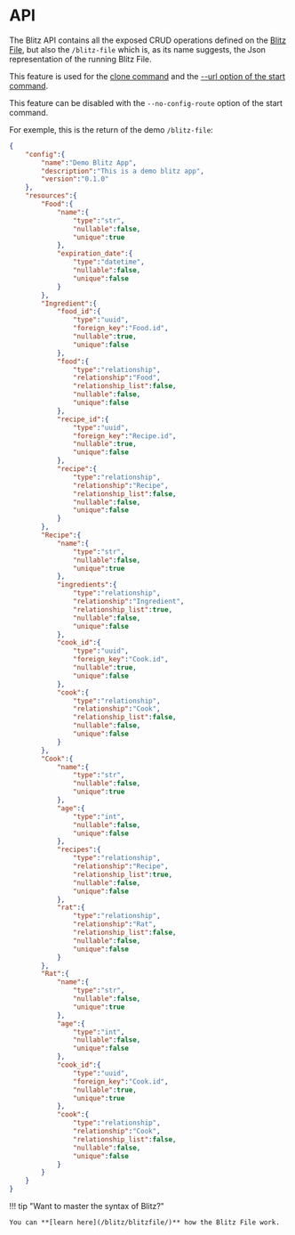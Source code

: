 # API

The Blitz API contains all the exposed CRUD operations defined on the [Blitz File](/blitz/blitzfile/), but also the `/blitz-file` which is, as its name suggests, the Json representation of the running Blitz File.

This feature is used for the [clone command](/blitz/cli/clone/) and the [--url option of the start command](/blitz/cli/start).

This feature can be disabled with the `--no-config-route` option of the start command.

For exemple, this is the return of the demo `/blitz-file`:

```json
{
    "config":{
        "name":"Demo Blitz App",
        "description":"This is a demo blitz app",
        "version":"0.1.0"
    },
    "resources":{
        "Food":{
            "name":{
                "type":"str",
                "nullable":false,
                "unique":true
            },
            "expiration_date":{
                "type":"datetime",
                "nullable":false,
                "unique":false
            }
        },
        "Ingredient":{
            "food_id":{
                "type":"uuid",
                "foreign_key":"Food.id",
                "nullable":true,
                "unique":false
            },
            "food":{
                "type":"relationship",
                "relationship":"Food",
                "relationship_list":false,
                "nullable":false,
                "unique":false
            },
            "recipe_id":{
                "type":"uuid",
                "foreign_key":"Recipe.id",
                "nullable":true,
                "unique":false
            },
            "recipe":{
                "type":"relationship",
                "relationship":"Recipe",
                "relationship_list":false,
                "nullable":false,
                "unique":false
            }
        },
        "Recipe":{
            "name":{
                "type":"str",
                "nullable":false,
                "unique":true
            },
            "ingredients":{
                "type":"relationship",
                "relationship":"Ingredient",
                "relationship_list":true,
                "nullable":false,
                "unique":false
            },
            "cook_id":{
                "type":"uuid",
                "foreign_key":"Cook.id",
                "nullable":true,
                "unique":false
            },
            "cook":{
                "type":"relationship",
                "relationship":"Cook",
                "relationship_list":false,
                "nullable":false,
                "unique":false
            }
        },
        "Cook":{
            "name":{
                "type":"str",
                "nullable":false,
                "unique":true
            },
            "age":{
                "type":"int",
                "nullable":false,
                "unique":false
            },
            "recipes":{
                "type":"relationship",
                "relationship":"Recipe",
                "relationship_list":true,
                "nullable":false,
                "unique":false
            },
            "rat":{
                "type":"relationship",
                "relationship":"Rat",
                "relationship_list":false,
                "nullable":false,
                "unique":false
            }
        },
        "Rat":{
            "name":{
                "type":"str",
                "nullable":false,
                "unique":true
            },
            "age":{
                "type":"int",
                "nullable":false,
                "unique":false
            },
            "cook_id":{
                "type":"uuid",
                "foreign_key":"Cook.id",
                "nullable":true,
                "unique":true
            },
            "cook":{
                "type":"relationship",
                "relationship":"Cook",
                "relationship_list":false,
                "nullable":false,
                "unique":false
            }
        }
    }
}
```

!!! tip "Want to master the syntax of Blitz?"

    You can **[learn here](/blitz/blitzfile/)** how the Blitz File work.